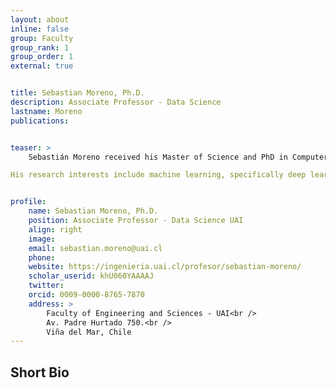 ```yaml
---
layout: about
inline: false
group: Faculty
group_rank: 1
group_order: 1
external: true


title: Sebastian Moreno, Ph.D.
description: Associate Professor - Data Science 
lastname: Moreno
publications: 


teaser: >
    Sebastián Moreno received his Master of Science and PhD in Computer Science from Purdue University in 2011 and 2014, respectively. Since 2015, Sebastián has been working at Universidad Adolfo Ibáñez in the faculty of engineering and Science (FES), where he is an associated professor from 2022. Sebastián has been Associate director of the postgraduate academic programs from the FES (2021-2024), head of the Master of Science in Data Science (2022-2024), Master of Science in Engineering (2021-2022), and Computer Engineering (2020-2021). Sebastián also teaches multiple classes from undergraduate courses to professional, master, and doctorate courses.

His research interests include machine learning, specifically deep learning (neural networks). Currently, he focuses on machine learning models for transportation data, applying deep learning models on remote sensing (recurrent, convolutional neural networks, and transformers), and the ability of deep learning models to transfer learned patterns over different domains. Thanks to his work, Sebastián has graduated more than 15 master students, published more than 40 papers (between conferences and JCR journals), and worked on more than 18 projects. He is also an active program committee member of the most important conferences in the machine learning area including NeurIPS, KDD, WWW, ICDM, and others. 


profile:
    name: Sebastian Moreno, Ph.D.
    position: Associate Professor - Data Science UAI
    align: right
    image: 
    email: sebastian.moreno@uai.cl
    phone: 
    website: https://ingenieria.uai.cl/profesor/sebastian-moreno/
    scholar_userid: khU060YAAAAJ
    twitter: 
    orcid: 0009-0000-8765-7870
    address: >
        Faculty of Engineering and Sciences - UAI<br />
        Av. Padre Hurtado 750.<br />        
        Viña del Mar, Chile
---
```



## Short Bio
